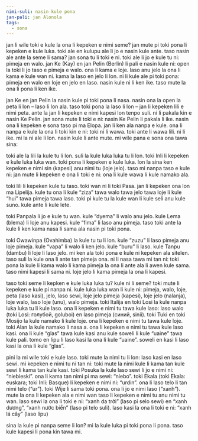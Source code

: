 ```yaml
---
nimi-suli: nasin kule pona
jan-pali: jan Alonola
tags:
  - sona
---
```


jan li wile toki e kule la ona li kepeken e nimi seme? jan mute pi toki pona li kepeken e kule luka. toki ale en kulupu ale li jo e nasin kule ante. taso nasin ale ante la seme li sama? jan sona tu li toki e ni. toki ale li jo e kule tu ni: pimeja en walo. jan Ke (Kay) en jan Pelin (Berlin) li pali e nasin kule ni: open la toki li jo taso e pimeja e walo. ona li kama e loje. laso anu jelo la ona li kama e kule wan ni. kama la laso en jelo li lon. ni li kule ale pi toki pona: pimeja en walo en loje en jelo en laso. nasin kule ni li ken ike. taso mute la ona li pona li ken ike.

jan Ke en jan Pelin la nasin kule pi toki pona li nasa. nasin ona la open la peta li lon – laso li lon ala. taso toki pona la laso li lon – jan li kepeken lili e nimi peta. ante la jan li kepeken e nimi kapesi lon tenpo suli. ni li pakala kin e nasin Ke Pelin. jan sona mute li toki e ni: nasin Ke Pelin li pakala li ike. nasin ona li kepeken e sona taso pi ma Elopa. jan li ken ala nanpa e kule. ona li nanpa e kule la ona li toki kin e ni: toki ni li wawa. toki ante li wawa lili. ni li ike. mi la ni ale li lon. nasin kule li ante mute. mi wile pana e sona ona tawa sina: 

toki ale la lili la kule tu li lon. suli la kule luka luka tu li lon. toki Inli li kepeken e kule luka luka wan. toki pona li kepeken e kule luka. lon la sina ken kepeken e nimi sin (kapesi) anu nimi tu (loje jelo). taso mi nanpa taso e kule ni: jan mute li kepeken e ona li toki e ni: ona li kule wawa li kule namako ala. 

toki lili li kepeken kule tu taso. toki wan ni li toki Pasa. jan li kepeken ona lon ma Lipelija. kule tu ona li kule “ziza” tawa walo tawa jelo tawa loje li kule “hui” tawa pimeja tawa laso. toki pi kule tu la kule wan li kule seli anu kule suno. kule ante li kule lete.

toki Panpala li jo e kule tu wan. kule “dyema” li walo anu jelo. kule Lema (blema) li loje anu kapesi. kule “fima” li laso anu pimeja. taso toki ante la kule li ken kama nasa li sama ala nasin pi toki pona.

toki Owawinpa (Ovahimba) la kule tu tu li lon. kule “zuzu” li laso pimeja anu loje pimeja. kule “vapa” li walo li ken jelo. kule “buru” li laso. kule Tanpu (dambu) li loje li laso jelo. mi ken ala toki pona e kule ni kepeken ala sitelen. taso suli la kule ona li ante tan pimeja ona. ni li nasa tawa mi tan ni: toki pona la kule li kama walo li kama pimeja la ona li ante ala li awen kule sama. taso nimi kapesi li sama ni. loje jelo li kama pimeja la ona li kapesi.

taso toki seme li kepken e kule luka luka tu? kule ni li seme? toki mute li kepeken e kule pi nanpa ni. kule luka luka wan li kule ni: pimeja, walo, loje, peta (laso kasi), jelo, laso sewi, loje jelo pimeja (kapesi), loje jelo (nalanja), loje walo, laso loje (unu), walo pimeja. toki Italija en toki Losi la kule nanpa luka luka tu li kule laso. ona li kepeken e nimi tu tawa kule laso: laso walo (toki Losi: голубой, goluboi) en laso pimeja (синий, sinii). toki Tuki en toki Mosijo la kule namako li kule loje. ona li kepeken e nimi tu tawa kule loje. toki Alan la kule namako li nasa a. ona li kepeken e nimi tu tawa kule laso kasi. ona li kule “glas” tawa kule kasi anu kule soweli li kule “uaine” tawa kule pali. tomo en lipu li laso kasi la ona li kule “uaine”. soweli en kasi li laso kasi la ona li kule “glas”. 

pini la mi wile toki e kule laso. toki mute la nimi tu li lon: laso kasi en laso sewi. mi kepeken e nimi tu ni tan ni: toki mute la nimi kule li kama tan kule sewi li kama tan kule kasi. toki Posuka la kule laso sewi li jo e nimi ni: “niebieski”. ona li kama tan nimi pi ma sewi: “niebo”. toki Ekala (toki Ekala: euskara; toki Inli: Basque) li kepeken e nimi ni: “urdin”. ona li laso telo li tan nimi telo (“ur”). toki Wije li sama toki pona. ona li jo e nimi laso (“xanh”). mute la ona li kepeken ala e nimi wan taso li kepeken e nimi tu anu nimi tu wan. laso sewi la ona li toki e ni: “xanh da trời” (laso pi selo sewi) en “xanh dương”, “xanh nước biển” (laso pi telo suli). laso kasi la ona li toki e ni: “xanh lá cây” (laso lipu) 

sina la kule pi nanpa seme li lon? mi la kule luka pi toki pona li pona. taso kule kapesi li pona kin tawa mi. 